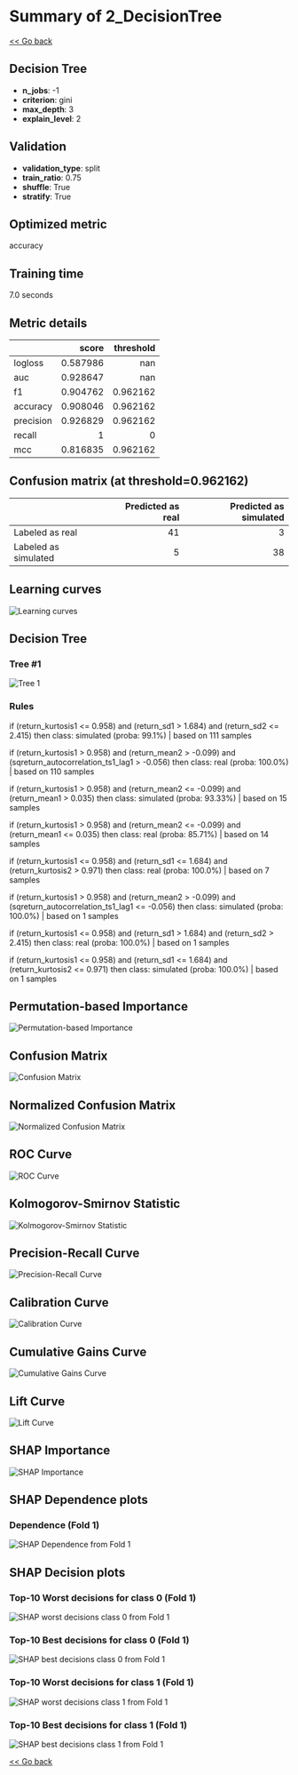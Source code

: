 # Summary of 2_DecisionTree

[<< Go back](../README.md)


## Decision Tree
- **n_jobs**: -1
- **criterion**: gini
- **max_depth**: 3
- **explain_level**: 2

## Validation
 - **validation_type**: split
 - **train_ratio**: 0.75
 - **shuffle**: True
 - **stratify**: True

## Optimized metric
accuracy

## Training time

7.0 seconds

## Metric details
|           |    score |   threshold |
|:----------|---------:|------------:|
| logloss   | 0.587986 |  nan        |
| auc       | 0.928647 |  nan        |
| f1        | 0.904762 |    0.962162 |
| accuracy  | 0.908046 |    0.962162 |
| precision | 0.926829 |    0.962162 |
| recall    | 1        |    0        |
| mcc       | 0.816835 |    0.962162 |


## Confusion matrix (at threshold=0.962162)
|                      |   Predicted as real |   Predicted as simulated |
|:---------------------|--------------------:|-------------------------:|
| Labeled as real      |                  41 |                        3 |
| Labeled as simulated |                   5 |                       38 |

## Learning curves
![Learning curves](learning_curves.png)

## Decision Tree 

### Tree #1
![Tree 1](learner_fold_0_tree.svg)

### Rules

if (return_kurtosis1 <= 0.958) and (return_sd1 > 1.684) and (return_sd2 <= 2.415) then class: simulated (proba: 99.1%) | based on 111 samples

if (return_kurtosis1 > 0.958) and (return_mean2 > -0.099) and (sqreturn_autocorrelation_ts1_lag1 > -0.056) then class: real (proba: 100.0%) | based on 110 samples

if (return_kurtosis1 > 0.958) and (return_mean2 <= -0.099) and (return_mean1 > 0.035) then class: simulated (proba: 93.33%) | based on 15 samples

if (return_kurtosis1 > 0.958) and (return_mean2 <= -0.099) and (return_mean1 <= 0.035) then class: real (proba: 85.71%) | based on 14 samples

if (return_kurtosis1 <= 0.958) and (return_sd1 <= 1.684) and (return_kurtosis2 > 0.971) then class: real (proba: 100.0%) | based on 7 samples

if (return_kurtosis1 > 0.958) and (return_mean2 > -0.099) and (sqreturn_autocorrelation_ts1_lag1 <= -0.056) then class: simulated (proba: 100.0%) | based on 1 samples

if (return_kurtosis1 <= 0.958) and (return_sd1 > 1.684) and (return_sd2 > 2.415) then class: real (proba: 100.0%) | based on 1 samples

if (return_kurtosis1 <= 0.958) and (return_sd1 <= 1.684) and (return_kurtosis2 <= 0.971) then class: simulated (proba: 100.0%) | based on 1 samples





## Permutation-based Importance
![Permutation-based Importance](permutation_importance.png)
## Confusion Matrix

![Confusion Matrix](confusion_matrix.png)


## Normalized Confusion Matrix

![Normalized Confusion Matrix](confusion_matrix_normalized.png)


## ROC Curve

![ROC Curve](roc_curve.png)


## Kolmogorov-Smirnov Statistic

![Kolmogorov-Smirnov Statistic](ks_statistic.png)


## Precision-Recall Curve

![Precision-Recall Curve](precision_recall_curve.png)


## Calibration Curve

![Calibration Curve](calibration_curve_curve.png)


## Cumulative Gains Curve

![Cumulative Gains Curve](cumulative_gains_curve.png)


## Lift Curve

![Lift Curve](lift_curve.png)



## SHAP Importance
![SHAP Importance](shap_importance.png)

## SHAP Dependence plots

### Dependence (Fold 1)
![SHAP Dependence from Fold 1](learner_fold_0_shap_dependence.png)

## SHAP Decision plots

### Top-10 Worst decisions for class 0 (Fold 1)
![SHAP worst decisions class 0 from Fold 1](learner_fold_0_shap_class_0_worst_decisions.png)
### Top-10 Best decisions for class 0 (Fold 1)
![SHAP best decisions class 0 from Fold 1](learner_fold_0_shap_class_0_best_decisions.png)
### Top-10 Worst decisions for class 1 (Fold 1)
![SHAP worst decisions class 1 from Fold 1](learner_fold_0_shap_class_1_worst_decisions.png)
### Top-10 Best decisions for class 1 (Fold 1)
![SHAP best decisions class 1 from Fold 1](learner_fold_0_shap_class_1_best_decisions.png)

[<< Go back](../README.md)
